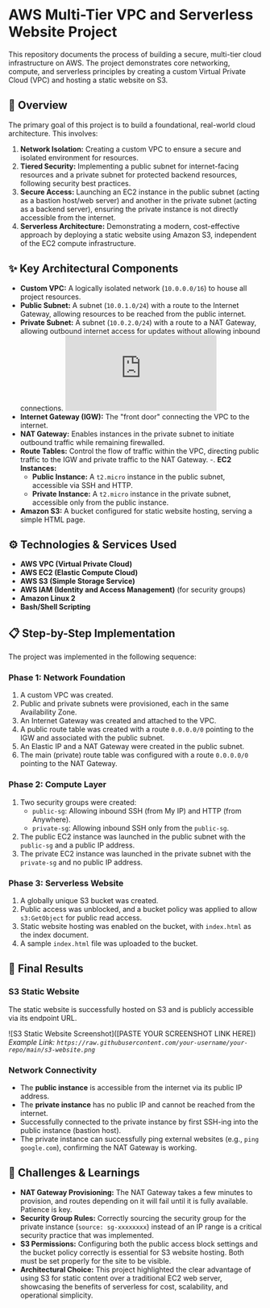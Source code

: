 # AWS Multi-Tier VPC and Serverless Website Project

This repository documents the process of building a secure, multi-tier cloud infrastructure on AWS. The project demonstrates core networking, compute, and serverless principles by creating a custom Virtual Private Cloud (VPC) and hosting a static website on S3.

## 🚀 Overview

The primary goal of this project is to build a foundational, real-world cloud architecture. This involves:

1.  **Network Isolation:** Creating a custom VPC to ensure a secure and isolated environment for resources.
2.  **Tiered Security:** Implementing a public subnet for internet-facing resources and a private subnet for protected backend resources, following security best practices.
3.  **Secure Access:** Launching an EC2 instance in the public subnet (acting as a bastion host/web server) and another in the private subnet (acting as a backend server), ensuring the private instance is not directly accessible from the internet.
4.  **Serverless Architecture:** Demonstrating a modern, cost-effective approach by deploying a static website using Amazon S3, independent of the EC2 compute infrastructure.

## ✨ Key Architectural Components

-   **Custom VPC:** A logically isolated network (`10.0.0.0/16`) to house all project resources.
-   **Public Subnet:** A subnet (`10.0.1.0/24`) with a route to the Internet Gateway, allowing resources to be reached from the public internet.
-   **Private Subnet:** A subnet (`10.0.2.0/24`) with a route to a NAT Gateway, allowing outbound internet access for updates without allowing inbound connections.
![VPC with a public subnet that can communicate with the internet and a private subnet that is firewalled but can get updates](https://github.com/Tooddlez/created-a-custom-vpc-with-public-and-private-subnets-to-host-a-static-website/edit/main/README.md)
-   **Internet Gateway (IGW):** The "front door" connecting the VPC to the internet.
-   **NAT Gateway:** Enables instances in the private subnet to initiate outbound traffic while remaining firewalled.
-   **Route Tables:** Control the flow of traffic within the VPC, directing public traffic to the IGW and private traffic to the NAT Gateway.
-.  **EC2 Instances:**
    -   **Public Instance:** A `t2.micro` instance in the public subnet, accessible via SSH and HTTP.
    -   **Private Instance:** A `t2.micro` instance in the private subnet, accessible only from the public instance.
-   **Amazon S3:** A bucket configured for static website hosting, serving a simple HTML page.

## ⚙️ Technologies & Services Used

-   **AWS VPC (Virtual Private Cloud)**
-   **AWS EC2 (Elastic Compute Cloud)**
-   **AWS S3 (Simple Storage Service)**
-   **AWS IAM (Identity and Access Management)** (for security groups)
-   **Amazon Linux 2**
-   **Bash/Shell Scripting**

## 📋 Step-by-Step Implementation

The project was implemented in the following sequence:

### Phase 1: Network Foundation
1.  A custom VPC was created.
2.  Public and private subnets were provisioned, each in the same Availability Zone.
3.  An Internet Gateway was created and attached to the VPC.
4.  A public route table was created with a route `0.0.0.0/0` pointing to the IGW and associated with the public subnet.
5.  An Elastic IP and a NAT Gateway were created in the public subnet.
6.  The main (private) route table was configured with a route `0.0.0.0/0` pointing to the NAT Gateway.

### Phase 2: Compute Layer
1.  Two security groups were created:
    -   `public-sg`: Allowing inbound SSH (from My IP) and HTTP (from Anywhere).
    -   `private-sg`: Allowing inbound SSH only from the `public-sg`.
2.  The public EC2 instance was launched in the public subnet with the `public-sg` and a public IP address.
3.  The private EC2 instance was launched in the private subnet with the `private-sg` and no public IP address.

### Phase 3: Serverless Website
1.  A globally unique S3 bucket was created.
2.  Public access was unblocked, and a bucket policy was applied to allow `s3:GetObject` for public read access.
3.  Static website hosting was enabled on the bucket, with `index.html` as the index document.
4.  A sample `index.html` file was uploaded to the bucket.

## 📸 Final Results

### S3 Static Website

The static website is successfully hosted on S3 and is publicly accessible via its endpoint URL.

![S3 Static Website Screenshot]([PASTE YOUR SCREENSHOT LINK HERE])
*Example Link: `https://raw.githubusercontent.com/your-username/your-repo/main/s3-website.png`*

### Network Connectivity

-   The **public instance** is accessible from the internet via its public IP address.
-   The **private instance** has no public IP and cannot be reached from the internet.
-   Successfully connected to the private instance by first SSH-ing into the public instance (bastion host).
-   The private instance can successfully ping external websites (e.g., `ping google.com`), confirming the NAT Gateway is working.

## 🤔 Challenges & Learnings

-   **NAT Gateway Provisioning:** The NAT Gateway takes a few minutes to provision, and routes depending on it will fail until it is fully available. Patience is key.
-   **Security Group Rules:** Correctly sourcing the security group for the private instance (`source: sg-xxxxxxxx`) instead of an IP range is a critical security practice that was implemented.
-   **S3 Permissions:** Configuring both the public access block settings and the bucket policy correctly is essential for S3 website hosting. Both must be set properly for the site to be visible.
-   **Architectural Choice:** This project highlighted the clear advantage of using S3 for static content over a traditional EC2 web server, showcasing the benefits of serverless for cost, scalability, and operational simplicity.
